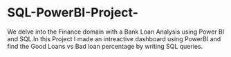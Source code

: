 # SQL-PowerBI-Project-
We delve into the Finance domain with a Bank Loan Analysis using Power BI and SQL.In this Project I made an intreactive dashboard using PowerBI and find the Good Loans vs Bad loan percentage by writing SQL queries.
